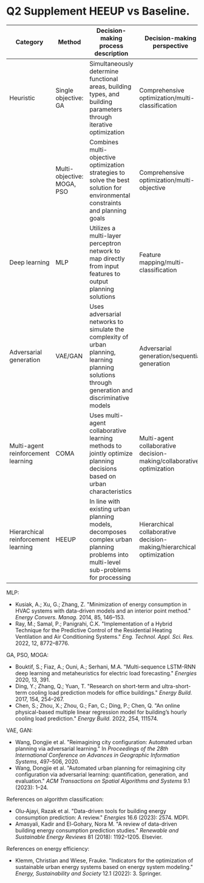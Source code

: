 # Q2 Supplement  HEEUP vs Baseline.
 
| Category                       | Method              | Decision-making process description                                        | Decision-making perspective       | Characteristics                                             |
|--------------------------------|---------------------|---------------------------------------------------------------------------|-----------------------------------|-------------------------------------------------------------|
| Heuristic                     | Single objective: GA | Simultaneously determine functional areas, building types, and building parameters through iterative optimization | Comprehensive optimization/multi-classification | Finds the optimal solution under environmental constraints, balancing multiple planning goals |
|                                | Multi-objective: MOGA, PSO | Combines multi-objective optimization strategies to solve the best solution for environmental constraints and planning goals | Comprehensive optimization/multi-objective | Balances environmental constraints and planning goals to find the best balanced solution |
| Deep learning                 | MLP                 | Utilizes a multi-layer perceptron network to map directly from input features to output planning solutions | Feature mapping/multi-classification | Quickly predicts planning results without a reasoning process |
| Adversarial generation        | VAE/GAN             | Uses adversarial networks to simulate the complexity of urban planning, learning planning solutions through generation and discriminative models | Adversarial generation/sequential generation | Increases the diversity of planning solutions, capturing planning complexity |
| Multi-agent reinforcement learning | COMA              | Uses multi-agent collaborative learning methods to jointly optimize planning decisions based on urban characteristics | Multi-agent collaborative decision-making/collaborative optimization | Collaborative optimization through multi-agent collaboration |
| Hierarchical reinforcement learning | HEEUP            | In line with existing urban planning models, decomposes complex urban planning problems into multi-level sub-problems for processing | Hierarchical collaborative decision-making/hierarchical optimization | Optimization and adjustment between levels to effectively achieve comprehensive energy-saving goals |

MLP:
- Kusiak, A.; Xu, G.; Zhang, Z. "Minimization of energy consumption in HVAC systems with data-driven models and an interior point method." *Energy Convers. Manag.* 2014, 85, 146–153.
- Ray, M.; Samal, P.; Panigrahi, C.K. "Implementation of a Hybrid Technique for the Predictive Control of the Residential Heating Ventilation and Air Conditioning Systems." *Eng. Technol. Appl. Sci. Res.* 2022, 12, 8772–8776.

GA, PSO, MOGA:
- Bouktif, S.; Fiaz, A.; Ouni, A.; Serhani, M.A. "Multi-sequence LSTM-RNN deep learning and metaheuristics for electric load forecasting." *Energies* 2020, 13, 391.
- Ding, Y.; Zhang, Q.; Yuan, T. "Research on short-term and ultra-short-term cooling load prediction models for office buildings." *Energy Build.* 2017, 154, 254–267.
- Chen, S.; Zhou, X.; Zhou, G.; Fan, C.; Ding, P.; Chen, Q. "An online physical-based multiple linear regression model for building’s hourly cooling load prediction." *Energy Build.* 2022, 254, 111574.

VAE, GAN:
- Wang, Dongjie et al. "Reimagining city configuration: Automated urban planning via adversarial learning." In *Proceedings of the 28th International Conference on Advances in Geographic Information Systems*, 497–506, 2020.
- Wang, Dongjie et al. "Automated urban planning for reimagining city configuration via adversarial learning: quantification, generation, and evaluation." *ACM Transactions on Spatial Algorithms and Systems* 9.1 (2023): 1–24.

References on algorithm classification:
- Olu-Ajayi, Razak et al. "Data-driven tools for building energy consumption prediction: A review." *Energies* 16.6 (2023): 2574. MDPI.
- Amasyali, Kadir and El-Gohary, Nora M. "A review of data-driven building energy consumption prediction studies." *Renewable and Sustainable Energy Reviews* 81 (2018): 1192–1205. Elsevier.

References on energy efficiency:
- Klemm, Christian and Wiese, Frauke. "Indicators for the optimization of sustainable urban energy systems based on energy system modeling." *Energy, Sustainability and Society* 12.1 (2022): 3. Springer. 
